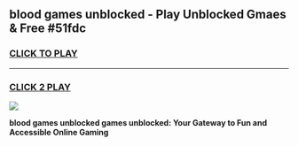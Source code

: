 
## blood games unblocked - Play Unblocked Gmaes & Free #51fdc
<h3>
<a href="https://premium.freeplayer.one?title=blood_games_unblocked&ref=03M">CLICK TO PLAY</a></h3>
<hr>

<h3>
<a href="https://premium.freeplayer.one?title=blood_games_unblocked&ref=03M">CLICK 2 PLAY</a>
  
</h3>

<a href="https://premium.freeplayer.one?title=blood_games_unblocked&ref=03M"><img src="https://clearcache.store/games.png"></a>


**blood games unblocked games unblocked: Your Gateway to Fun and Accessible Online Gaming**
